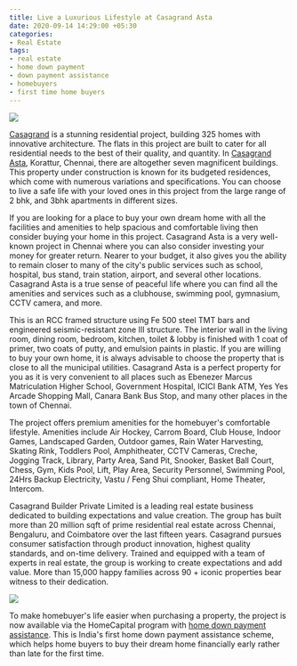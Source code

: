```yaml
---
title: Live a Luxurious Lifestyle at Casagrand Asta
date: 2020-09-14 14:29:00 +05:30
categories:
- Real Estate
tags:
- real estate
- home down payment
- down payment assistance
- homebuyers
- first time home buyers
---
```


**[![](https://lh4.googleusercontent.com/3mA75_L6L8H5fQf41pwfoDfomLu9dNVvHRJMQ_0keQksyHe_hanlbL3NIcS-LdHOXquV6n74bbnbDkoDojoOd5_lGyU60JN8W7sFx-T-vUDqF2IOj3NtI48HWH9UgieUVlHeusMe)](https://homecapital.in/property/559/asta-2-bhk)**

[Casagrand](https://homecapital.in/offering/developer/casagrand) is a stunning residential project, building 325 homes with innovative architecture. The flats in this project are built to cater for all residential needs to the best of their quality, and quantity. In [Casagrand Asta](https://homecapital.in/property/559/asta-2-bhk), Korattur, Chennai, there are altogether seven magnificent buildings. This property under construction is known for its budgeted residences, which come with numerous variations and specifications. You can choose to live a safe life with your loved ones in this project from the large range of 2 bhk, and 3bhk apartments in different sizes.

If you are looking for a place to buy your own dream home with all the facilities and amenities to help spacious and comfortable living then consider buying your home in this project. Casagrand Asta is a very well-known project in Chennai where you can also consider investing your money for greater return. Nearer to your budget, it also gives you the ability to remain closer to many of the city's public services such as school, hospital, bus stand, train station, airport, and several other locations. Casagrand Asta is a true sense of peaceful life where you can find all the amenities and services such as a clubhouse, swimming pool, gymnasium, CCTV camera, and more.

This is an RCC framed structure using Fe 500 steel TMT bars and engineered seismic-resistant zone III structure. The interior wall in the living room, dining room, bedroom, kitchen, toilet & lobby is finished with 1 coat of primer, two coats of putty, and emulsion paints in plastic.
If you are willing to buy your own home, it is always advisable to choose the property that is close to all the municipal utilities. Casagrand Asta is a perfect property for you as it is very convenient to all places such as Ebenezer Marcus Matriculation Higher School, Government Hospital, ICICI Bank ATM, Yes Yes Arcade Shopping Mall, Canara Bank Bus Stop, and many other places in the town of Chennai.

The project offers premium amenities for the homebuyer's comfortable lifestyle. Amenities include Air Hockey, Carrom Board, Club House, Indoor Games, Landscaped Garden, Outdoor games, Rain Water Harvesting, Skating Rink, Toddlers Pool, Amphitheater, CCTV Cameras, Creche, Jogging Track, Library, Party Area, Sand Pit, Snooker, Basket Ball Court, Chess, Gym, Kids Pool, Lift, Play Area, Security Personnel, Swimming Pool, 24Hrs Backup Electricity, Vastu / Feng Shui compliant, Home Theater, Intercom.

Casagrand Builder Private Limited is a leading real estate business dedicated to building expectations and value creation. The group has built more than 20 million sqft of prime residential real estate across Chennai, Bengaluru, and Coimbatore over the last fifteen years. Casagrand pursues consumer satisfaction through product innovation, highest quality standards, and on-time delivery. Trained and equipped with a team of experts in real estate, the group is working to create expectations and add value. More than 15,000 happy families across 90 \+ iconic properties bear witness to their dedication.

**[![](https://lh4.googleusercontent.com/PPCWnCZ4fwwxdw7BlmbHLxxVkdlZsC7IVeb7tJmWBJaIvVMV4CB1prX76Xe0GlW1_0lrUGza_sC6RNAa37r0Eg7rVWlXYrREdEaBNKXkHuLuupPHB6yGQS0JfkofB7KnWxROqjqW)](https://homecapital.in/property/560/asta-3-bhk)**

To make homebuyer's life easier when purchasing a property, the project is now available via the HomeCapital program with [home down payment assistance](https://homecapital.in/). This is India's first home down payment assistance scheme, which helps home buyers to buy their dream home financially early rather than late for the first time.